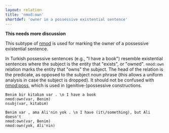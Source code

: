 ```yaml
---
layout: relation
title: 'nmod:own'
shortdef: 'owner in a possessive existential sentence'
---
```


**This needs more discussion**

This subtype of [nmod]() is used for marking the owner of a possessive existential sentence.

In Turkish possessive sentences (e.g., "I have a book") resemble existential sentences
where the subject is the entity that "exists", or "owned".
`nmod:own` relation marks the entity that "owns" the subject.
The head of the relation is the predicate,
as opposed to the subject noun phrase
(this allows a uniform analysis in case the subject is dropped).
It should not be confused with [nmod:poss](nmod-poss),
which is used in (genitive-)possessive constructions.

~~~ sdparse
Benim bir kitabım var . \n I have a book
nmod:own(var, Benim)
nsubj(var, kitabım)
~~~

~~~ sdparse
Benim var , ama Ali'nin yok . \n I have (it\/something), but Ali doesn't
nmod:own(var, Benim)
nmod:own(yok, Ali'nin)
~~~
<!-- Interlanguage links updated Út zář 29 20:43:22 CEST 2020 -->
